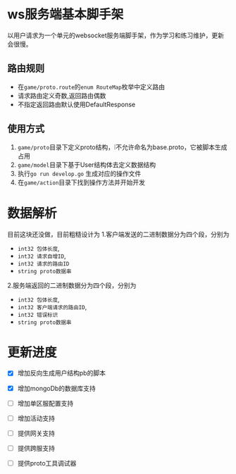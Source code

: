 # ws服务端基本脚手架
以用户请求为一个单元的websocket服务端脚手架，作为学习和练习维护，更新会很慢。
## 路由规则
* 在`game/proto.route`的`enum RouteMap`枚举中定义路由
* 请求路由定义奇数,返回路由偶数
* 不指定返回路由默认使用DefaultResponse

## 使用方式
1. `game/proto`目录下定义proto结构，❕不允许命名为base.proto，它被脚本生成占用
2. `game/model`目录下基于User结构体去定义数据结构
3. 执行`go run develop.go` 生成对应的操作文件
4. 在`game/action`目录下找到操作方法并开始开发

# 数据解析
目前这块还没做，目前粗糙设计为
1.客户端发送的二进制数据分为四个段，分别为
* `int32 包体长度`,
* `int32 请求自增ID`,
* `int32 请求的路由ID`
* `string proto数据串`

2.服务端返回的二进制数据分为四个段，分别为
* `int32 包体长度`,
* `int32 客户端请求的路由ID`,
* `int32 错误标识`
* `string proto数据串`

# 更新进度
- [x] 增加反向生成用户结构pb的脚本  
- [x] 增加mongoDb的数据库支持
- [ ] 增加单区服配置支持
- [ ] 增加活动支持
- [ ] 提供网关支持
- [ ] 提供跨服支持
- [ ] 提供proto工具调试器





